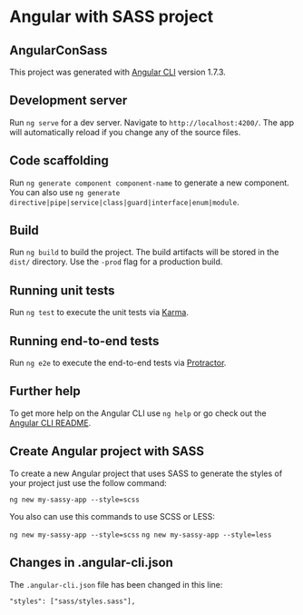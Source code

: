 # Angular with SASS project

## AngularConSass

This project was generated with [Angular CLI](https://github.com/angular/angular-cli) version 1.7.3.

## Development server

Run `ng serve` for a dev server. Navigate to `http://localhost:4200/`. The app will automatically reload if you change any of the source files.

## Code scaffolding

Run `ng generate component component-name` to generate a new component. You can also use `ng generate directive|pipe|service|class|guard|interface|enum|module`.

## Build

Run `ng build` to build the project. The build artifacts will be stored in the `dist/` directory. Use the `-prod` flag for a production build.

## Running unit tests

Run `ng test` to execute the unit tests via [Karma](https://karma-runner.github.io).

## Running end-to-end tests

Run `ng e2e` to execute the end-to-end tests via [Protractor](http://www.protractortest.org/).

## Further help

To get more help on the Angular CLI use `ng help` or go check out the [Angular CLI README](https://github.com/angular/angular-cli/blob/master/README.md).

## Create Angular project with SASS

To create a new Angular project that uses SASS to generate the styles of your project just use the follow command:

`ng new my-sassy-app --style=scss`

You also can use this commands to use SCSS or LESS:

`ng new my-sassy-app --style=scss`
`ng new my-sassy-app --style=less`

## Changes in .angular-cli.json

The `.angular-cli.json` file has been changed in this line:

`"styles": ["sass/styles.sass"],`